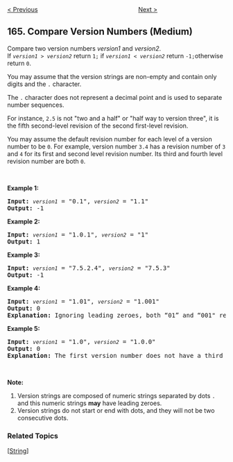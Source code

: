 <!--|This file generated by command(leetcode description); DO NOT EDIT.    |-->
<!--+----------------------------------------------------------------------+-->
<!--|@author    Openset <openset.wang@gmail.com>                           |-->
<!--|@link      https://github.com/openset                                 |-->
<!--|@home      https://github.com/openset/leetcode                        |-->
<!--+----------------------------------------------------------------------+-->

[< Previous](https://github.com/openset/leetcode/tree/master/problems/maximum-gap "Maximum Gap")
　　　　　　　　　　　　　　　　
[Next >](https://github.com/openset/leetcode/tree/master/problems/fraction-to-recurring-decimal "Fraction to Recurring Decimal")

## 165. Compare Version Numbers (Medium)

<p>Compare two version numbers <em>version1</em> and <em>version2</em>.<br />
If <code><em>version1</em> &gt; <em>version2</em></code> return <code>1;</code>&nbsp;if <code><em>version1</em> &lt; <em>version2</em></code> return <code>-1;</code>otherwise return <code>0</code>.</p>

<p>You may assume that the version strings are non-empty and contain only digits and the <code>.</code> character.</p>
<p>The <code>.</code> character does not represent a decimal point and is used to separate number sequences.</p>
<p>For instance, <code>2.5</code> is not &quot;two and a half&quot; or &quot;half way to version three&quot;, it is the fifth second-level revision of the second first-level revision.</p>
<p>You may assume the default revision number for each level of a version number to be <code>0</code>. For example, version number <code>3.4</code> has a revision number of <code>3</code> and <code>4</code> for its first and second level revision number. Its third and fourth level revision number are both <code>0</code>.</p>

<p>&nbsp;</p>

<p><strong>Example 1:</strong></p>
<pre>
<strong>Input:</strong> <code><em>version1</em></code> = &quot;0.1&quot;, <code><em>version2</em></code> = &quot;1.1&quot;
<strong>Output:</strong> -1</pre>

<p><strong>Example 2:</strong></p>
<pre>
<strong>Input: </strong><code><em>version1</em></code> = &quot;1.0.1&quot;, <code><em>version2</em></code> = &quot;1&quot;
<strong>Output:</strong> 1</pre>

<p><strong>Example 3:</strong></p>
<pre>
<strong>Input:</strong> <code><em>version1</em></code> = &quot;7.5.2.4&quot;, <code><em>version2</em></code> = &quot;7.5.3&quot;
<strong>Output:</strong> -1</pre>

<p><strong>Example 4:</strong></p>
<pre>
<strong>Input:</strong> <code><em>version1</em></code> = &quot;1.01&quot;, <code><em>version2</em></code> = &quot;1.001&quot;
<strong>Output:</strong> 0
<strong>Explanation:</strong> Ignoring leading zeroes, both “01” and “001" represent the same number “1”</pre>

<p><strong>Example 5:</strong></p>
<pre>
<strong>Input:</strong> <code><em>version1</em></code> = &quot;1.0&quot;, <code><em>version2</em></code> = &quot;1.0.0&quot;
<strong>Output:</strong> 0
<strong>Explanation:</strong> The first version number does not have a third level revision number, which means its third level revision number is default to "0"</pre>

<p>&nbsp;</p>

<p><strong>Note:</strong></p>
<ol>
<li>Version strings are composed of numeric strings separated by dots <code>.</code> and this numeric strings <strong>may</strong> have leading zeroes. </li>
<li>Version strings do not start or end with dots, and they will not be two consecutive dots.</li>
</ol>

### Related Topics
  [[String](https://github.com/openset/leetcode/tree/master/tag/string/README.md)]
